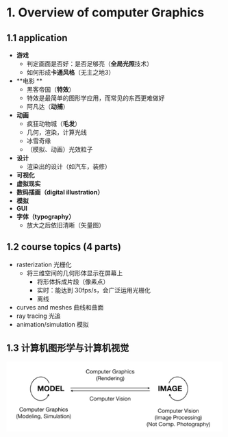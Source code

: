 # 1. Overview of computer Graphics



## 1.1 application 

- **游戏** 
  - 判定画面是否好：是否足够亮（**全局光照**技术）
  - 如何形成**卡通风格**（无主之地3）
- **电影 ** 
  - 黑客帝国（**特效**）
  - 特效是最简单的图形学应用，而常见的东西更难做好
  - 阿凡达（**动捕**） 
- **动画** 
  - 疯狂动物城（**毛发**）
  - 几何，渲染，计算光线
  - 冰雪奇缘
  - （模拟、动画）光效粒子
- **设计** 
  - 渲染出的设计（如汽车，装修）
- **可视化** 
- **虚拟现实** 
- **数码插画（digital illustration）** 
- **模拟**  
- **GUI**  
- **字体（typography）** 
  - 放大之后依旧清晰（矢量图）



## 1.2 course topics (4 parts)

- rasterization 光栅化
  - 将三维空间的几何形体显示在屏幕上
    - 将形体拆成片段（像素点）
    - 实时：能达到 30fps/s，会广泛运用光栅化
    - 离线
- curves and meshes 曲线和曲面
- ray tracing 光追
- animation/simulation 模拟



## 1.3 计算机图形学与计算机视觉

![img](L1.overview.assets/DxXspAdug573awJ.png) 















